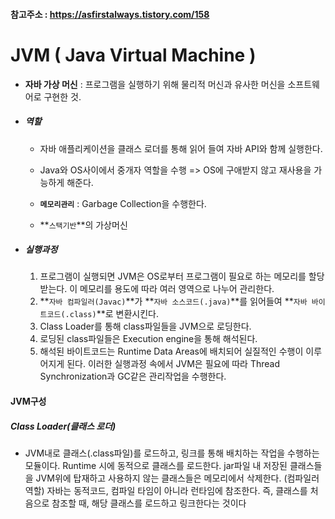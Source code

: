 #### 참고주소 : https://asfirstalways.tistory.com/158

# JVM ( Java Virtual Machine )

- **자바 가상 머신** : 프로그램을 실행하기 위해 물리적 머신과 유사한 머신을 소프트웨어로 구현한 것.

- ##### 역할

  - 자바 애플리케이션을 클래스 로더를 통해 읽어 들여 자바 API와 함께 실행한다.
  - Java와 OS사이에서 중개자 역할을 수행 => OS에 구애받지 않고 재사용을 가능하게 해준다.

  - **`메모리관리`** : Garbage Collection을 수행한다.
  - **`스택기반`**의 가상머신

- ##### 실행과정

  1. 프로그램이 실행되면 JVM은 OS로부터 프로그램이 필요로 하는 메모리를 할당받는다.
     이 메모리를 용도에 따라 여러 영역으로 나누어 관리한다.
  2. **`자바 컴파일러(Javac)`**가 **`자바 소스코드(.java)`**를 읽어들여 **`자바 바이트코드(.class)`**로 변환시킨다.
  3. Class Loader를 통해 class파일들을 JVM으로 로딩한다.
  4. 로딩된 class파일들은 Execution engine을 통해 해석된다.
  5. 해석된 바이트코드는 Runtime Data Areas에 배치되어 실질적인 수행이 이루어지게 된다.
     이러한 실행과정 속에서 JVM은 필요에 따라 Thread Synchronization과 GC같은 관리작업을 수행한다.

#### JVM구성

##### Class Loader(클래스 로더)

- JVM내로 클래스(.class파일)를 로드하고, 링크를 통해 배치하는 작업을 수행하는 모듈이다.
  Runtime 시에 동적으로 클래스를 로드한다.
  jar파일 내 저장된 클래스들을 JVM위에 탑재하고 사용하지 않는 클래스들은 메모리에서 삭제한다.
  (컴파일러 역할) 자바는 동적코드, 컴파일 타임이 아니라 런타임에 참조한다.
  즉, 클래스를 처음으로 참조할 때, 해당 클래스를 로드하고 링크한다는 것이다